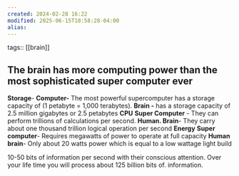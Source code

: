 ```yaml
---
created: 2024-02-28 16:22
modified: 2025-06-15T18:58:28-04:00
alias: 
---
```

tags:: [[brain]]
## The brain has more computing power than the most sophisticated super computer ever

**Storage**-
	**Computer-** The most powerful supercomputer  has a storage capacity of (1 petabyte = 1,000 terabytes).
	 **Brain -** has a storage capacity of 2.5 million gigabytes or 2.5 petabytes
**CPU**
	**Super Computer** - They can perform trillions of calculations per second.
	**Human. Brain**- They carry about one thousand trillion logical operation per second
**Energy**
	 **Super computer**- Requires megawatts of power to operate at full capacity
	 **Human brain**- Only about 20 watts power which is equal to a low wattage light build

10-50 bits of information per second with their conscious attention.
Over your life time you will process about 125 billion bits of. information.
